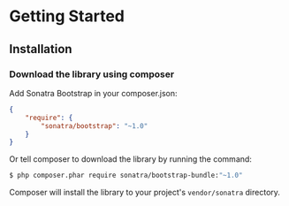 Getting Started
===============

## Installation

### Download the library using composer

Add Sonatra Bootstrap in your composer.json:

```json
{
    "require": {
        "sonatra/bootstrap": "~1.0"
    }
}
```

Or tell composer to download the library by running the command:

```bash
$ php composer.phar require sonatra/bootstrap-bundle:"~1.0"
```

Composer will install the library to your project's `vendor/sonatra` directory.
